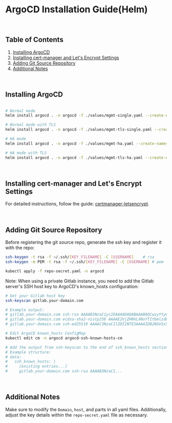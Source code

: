 # ArgoCD Installation Guide(Helm)

<br/>

## Table of Contents
1. [Installing ArgoCD](#installing-argocd)
2. [Installing cert-manager and Let's Encrypt Settings](#installing-cert-manager-and-lets-encrypt-settings)
3. [Adding Git Source Repository](#adding-git-source-repository)
4. [Additional Notes](#additional-notes)

<br/>

## Installing ArgoCD
```bash

# Normal mode
helm install argocd . -n argocd -f ./values/mgmt-single.yaml --create-namespace

# Normal mode with TLS
helm install argocd . -n argocd -f ./values/mgmt-tls-single.yaml --create-namespace

# HA mode
helm install argocd . -n argocd -f ./values/mgmt-ha.yaml --create-namespace

# HA mode with TLS
helm install argocd . -n argocd -f ./values/mgmt-tls-ha.yaml --create-namespace
```

<br/>

## Installing cert-manager and Let's Encrypt Settings
For detailed instructions, follow the guide: [certmanager-letsencrypt](https://github.com/somaz94/certmanager-letsencrypt).

<br/>

## Adding Git Source Repository
Before registering the git source repo, generate the ssh key and register it with the repo:

```bash
ssh-keygen -t rsa -f ~/.ssh/[KEY_FILENAME] -C [USERNAME] 	# rsa
ssh-keygen -m PEM -t rsa -f ~/.ssh/[KEY_FILENAME] -C [USERNAME]	# pem

kubectl apply -f repo-secret.yaml -n argocd
```

Note: When using a private Gitlab instance, you need to add the Gitlab server's SSH host key to ArgoCD's known_hosts configuration:
```bash
# Get your Gitlab host key
ssh-keyscan gitlab.your-domain.com

# Example output:
# gitlab.your-domain.com ssh-rsa AAAAB3NzaC1yc2EAAAADAQABAAABAQCwzyYtyGeO...
# gitlab.your-domain.com ecdsa-sha2-nistp256 AAAAE2VjZHNhLXNoYTItbmlzdHA...
# gitlab.your-domain.com ssh-ed25519 AAAAC3NzaC1lZDI1NTE5AAAAIDB2NGVSx5...

# Edit ArgoCD known_hosts ConfigMap
kubectl edit cm -n argocd argocd-ssh-known-hosts-cm

# Add the output from ssh-keyscan to the end of ssh_known_hosts section in the ConfigMap
# Example structure:
# data:
#   ssh_known_hosts: |
#     [existing entries...]
#     gitlab.your-domain.com ssh-rsa AAAAB3NzaC1...
```

<br/>

## Additional Notes
Make sure to modify the `Domain`, `host`, and parts in all yaml files. Additionally, adjust the key details within the `repo-secret.yaml` file as necessary.

